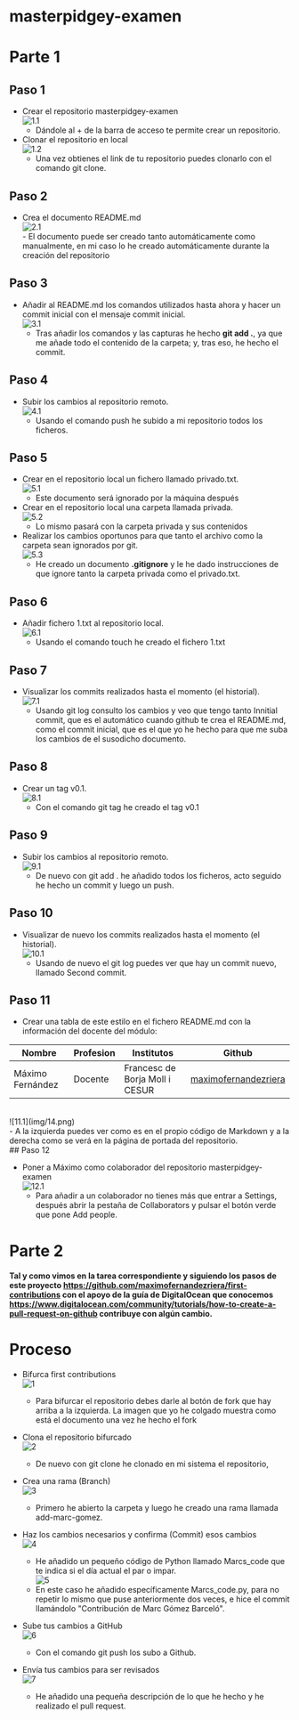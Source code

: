# masterpidgey-examen
# Parte 1
## Paso 1

- Crear el repositorio masterpidgey-examen <br>
![1.1](img/1.png)<br>
    -  Dándole al + de la barra de acceso te permite crear un repositorio.<br>
- Clonar el repositorio en local<br>
  ![1.2](img/2.png)<br>
    - Una vez obtienes el link de tu repositorio puedes clonarlo con el comando git clone.<br>
## Paso 2<br>
- Crea el documento README.md<br>
  ![2.1](img/3.png)<br>
      - El documento puede ser creado tanto automáticamente como manualmente, en mi caso lo he creado automáticamente durante la creación del repositorio<br>
## Paso 3<br>
- Añadir al README.md los comandos utilizados hasta ahora y hacer un commit inicial con el mensaje commit inicial.<br>
  ![3.1](img/4.png)<br>
  -  Tras añadir los comandos y las capturas he hecho **git add .**, ya que me añade todo el contenido de la carpeta; y, tras eso, he hecho el commit.<br>
## Paso 4<br>

- Subir los cambios al repositorio remoto.<br>
  ![4.1](img/5.png)<br>
    - Usando el comando push he subido a mi repositorio todos los ficheros.<br>

## Paso 5<br>

- Crear en el repositorio local un fichero llamado privado.txt.<br>
![5.1](img/6.png)<br>
  - Este documento será ignorado por la máquina después<br>
- Crear en el repositorio local una carpeta llamada privada.<br>
![5.2](img/7.png)<br>
  - Lo mismo pasará con la carpeta privada y sus contenidos <br>
- Realizar los cambios oportunos para que tanto el archivo como
la carpeta sean ignorados por git.<br>
![5.3](img/8.png)<br>
  - He creado un documento **.gitignore** y le he dado instrucciones de que ignore tanto la carpeta privada como el privado.txt.<br>
## Paso 6<br>

- Añadir fichero 1.txt al repositorio local.<br>
  ![6.1](img/9.png)<br>
    - Usando el comando touch he creado el  fichero 1.txt<br>

## Paso 7<br>
- Visualizar los commits realizados hasta el momento (el historial).<br>
![7.1](img/10.png)<br>
  - Usando git log consulto los cambios y veo que tengo tanto Innitial commit, que es el automático cuando github te crea el README.md, como el commit inicial, que es el que yo he hecho para que me suba los cambios de el susodicho documento.<br>
## Paso 8<br>
- Crear un tag v0.1.<br>
![8.1](img/11.png)<br>
  - Con el comando git tag he creado el tag v0.1<br>
## Paso 9<br>

- Subir los cambios al repositorio remoto.<br>
![9.1](img/12.png)<br>
  - De nuevo con git add . he añadido todos los ficheros, acto seguido he hecho un commit y luego un push.<br>

## Paso 10<br>
- Visualizar de nuevo los commits realizados hasta el momento (el historial).<br>
![10.1](img/13.png)<br>
  - Usando de nuevo el git log puedes ver  que hay un commit nuevo, llamado Second commit.<br> 
## Paso 11<br>

- Crear una tabla de este estilo en el fichero README.md
con la información del docente del módulo:<br>

|Nombre|Profesion|Institutos|Github|
|------|---------|----------|------|
|Máximo Fernández|Docente|Francesc de Borja Moll i CESUR|[maximofernandezriera](http://github.com/maximofernandezriera)|
<br>
![11.1](img/14.png)<br>
  - A la izquierda puedes ver como es en el propio código de Markdown y a la derecha como se verá en la página de portada del repositorio.<br>
## Paso 12<br>

- Poner a Máximo como colaborador del repositorio masterpidgey-examen<br>
![12.1](img/15.png)<br>
  -  Para añadir a un colaborador no tienes más que entrar a Settings, después abrir la pestaña de Collaborators y pulsar el botón verde que pone Add people.<br>
# Parte 2<br>

#### Tal y como vimos en la tarea correspondiente y siguiendo los pasos de este proyecto https://github.com/maximofernandezriera/first-contributions con el apoyo de la guía de DigitalOcean que conocemos https://www.digitalocean.com/community/tutorials/how-to-create-a-pull-request-on-github contribuye con algún cambio.<br>
# Proceso<br>
- Bifurca first contributions<br>
![1](img/16.png)<br>
  - Para bifurcar el repositorio debes darle al botón de fork que hay arriba a la izquierda. La imagen que yo he colgado muestra como está el documento una vez he hecho el fork <br>

- Clona el repositorio bifurcado<br>
![2](img/17.png)
  - De nuevo con git clone he clonado en mi sistema el repositorio,<br>
- Crea una rama (Branch)<br>
![3](img/18.png)<br>
  - Primero he abierto la carpeta y luego he creado una rama llamada add-marc-gomez.<br>
- Haz los cambios necesarios y confirma (Commit) esos cambios<br>
![4](img/19.png)<br>
  - He añadido un pequeño código de Python llamado Marcs_code que te indica si el día actual el par o impar.<br>
![5](img/20.png)<br>
  - En este caso he añadido específicamente Marcs_code.py, para no repetir lo mismo que puse anteriormente dos veces, e hice el commit llamándolo "Contribución de Marc Gómez Barceló".<br>

- Sube tus cambios a GitHub<br>
  ![6](img/21.png)
    - Con el comando git push los subo a Github.<br>

- Envía  tus cambios para ser revisados<br>
![7](img/22.png)
  - He añadido una pequeña descripción de lo que he hecho y he realizado el pull request.<br>